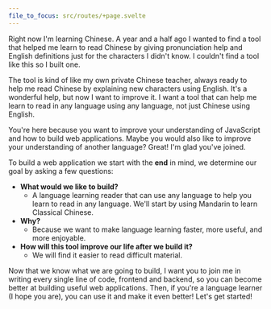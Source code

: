 ```yaml
---
file_to_focus: src/routes/+page.svelte
---
```


Right now I'm learning Chinese. A year and a half ago I wanted to find a tool that helped me learn to read Chinese by giving pronunciation help and English definitions just for the characters I didn't know. I couldn't find a tool like this so I built one. 

The tool is kind of like my own private Chinese teacher, always ready to help me read Chinese by explaining new characters using English. It's a wonderful help, but now I want to improve it. I want a tool that can help me learn to read in any language using any language, not just Chinese using English.

You're here because you want to improve your understanding of JavaScript and how to build web applications. Maybe you would also like to improve your understanding of another language? Great! I'm glad you've joined.

To build a web application we start with the **end** in mind, we determine our goal by asking a few questions:

- **What would we like to build?**
  - A language learning reader that can use any language to help you learn to read in any language. We'll start by using Mandarin to learn Classical Chinese. 
- **Why?**
  - Because we want to make language learning faster, more useful, and more enjoyable.
- **How will this tool improve our life after we build it?**
  - We will find it easier to read difficult material.

Now that we know what we are going to build, I want you to join me in writing every single line of code, frontend and backend, so you can become better at building useful web applications. Then, if you're a language learner (I hope you are), you can use it and make it even better! Let's get started!

